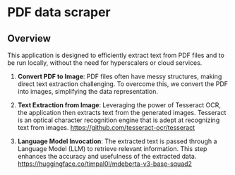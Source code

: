 # PDF data scraper

## Overview

This application is designed to efficiently extract text from PDF files and to be run locally, without the need for hyperscalers or cloud services.


1. **Convert PDF to Image**: PDF files often have messy structures, making direct text extraction challenging. To overcome this, we convert the PDF into images, simplifying the data representation.

2. **Text Extraction from Image**: Leveraging the power of Tesseract OCR, the application then extracts text from the generated images. Tesseract is an optical character recognition engine that is adept at recognizing text from images.
    https://github.com/tesseract-ocr/tesseract

3. **Language Model Invocation**: The extracted text is passed through a Language Model (LLM) to retrieve relevant information. This step enhances the accuracy and usefulness of the extracted data.
    https://huggingface.co/timpal0l/mdeberta-v3-base-squad2

